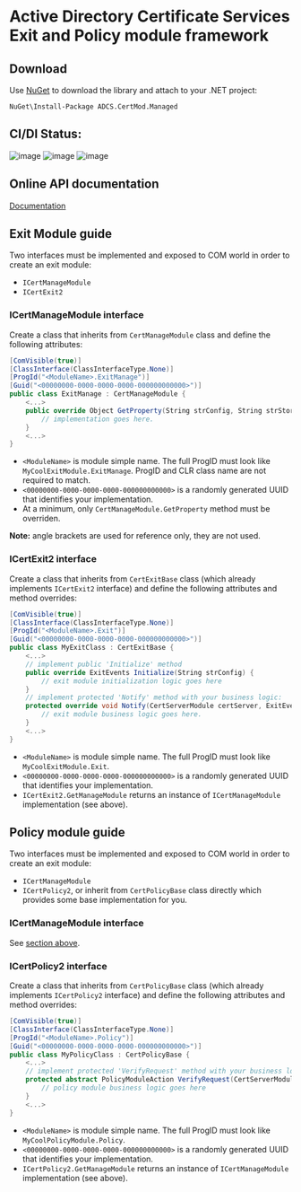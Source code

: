 # Active Directory Certificate Services Exit and Policy module framework

## Download
Use [NuGet](https://www.nuget.org/packages/ADCS.CertMod.Managed) to download the library and attach to your .NET project:
```
NuGet\Install-Package ADCS.CertMod.Managed
```

## CI/DI Status:
![image](https://dev.azure.com/pkisolutions/ADCS-CertMod/_apis/build/status/ADCS-CertMod-Nupkg?branchName=master&jobName=Agent%20job%201)
![image](https://vsrm.dev.azure.com/pkisolutions/_apis/public/Release/badge/8c06c171-5a0f-4829-83bc-f52ed00db68c/1/1)
![image](https://img.shields.io/nuget/v/ADCS.CertMod.Managed)

## Online API documentation
[Documentation](https://www.pkisolutions.com/apidocs/certmod)

## Exit Module guide
Two interfaces must be implemented and exposed to COM world in order to create an exit module:
- `ICertManageModule`
- `ICertExit2`

### ICertManageModule interface
Create a class that inherits from `CertManageModule` class and define the following attributes:
```C#
[ComVisible(true)]
[ClassInterface(ClassInterfaceType.None)]
[ProgId("<ModuleName>.ExitManage")]
[Guid("<00000000-0000-0000-0000-000000000000>")]
public class ExitManage : CertManageModule {
    <...>
    public override Object GetProperty(String strConfig, String strStorageLocation, String strPropertyName, Int32 Flags) {
        // implementation goes here.
    }
    <...>
}
```
- `<ModuleName>` is module simple name. The full ProgID must look like `MyCoolExitModule.ExitManage`. ProgID and CLR class name are not required to match.
- `<00000000-0000-0000-0000-000000000000>` is a randomly generated UUID that identifies your implementation.
- At a minimum, only `CertManageModule.GetProperty` method must be overriden.

**Note:** angle brackets are used for reference only, they are not used.

### ICertExit2 interface
Create a class that inherits from `CertExitBase` class (which already implements `ICertExit2` interface) and define the following attributes and method overrides:
```C#
[ComVisible(true)]
[ClassInterface(ClassInterfaceType.None)]
[ProgId("<ModuleName>.Exit")]
[Guid("<00000000-0000-0000-0000-000000000000>")]
public class MyExitClass : CertExitBase {
    <...>
    // implement public 'Initialize' method
    public override ExitEvents Initialize(String strConfig) {
        // exit module initialization logic goes here
    }
    // implement protected 'Notify' method with your business logic:
    protected override void Notify(CertServerModule certServer, ExitEvents ExitEvent, Int32 Context) {
        // exit module business logic goes here.
    }
    <...>
}
```

- `<ModuleName>` is module simple name. The full ProgID must look like `MyCoolExitModule.Exit`.
- `<00000000-0000-0000-0000-000000000000>` is a randomly generated UUID that identifies your implementation.
- `ICertExit2.GetManageModule` returns an instance of `ICertManageModule` implementation (see above).

## Policy module guide
Two interfaces must be implemented and exposed to COM world in order to create an exit module:
- `ICertManageModule`
- `ICertPolicy2`, or inherit from `CertPolicyBase` class directly which provides some base implementation for you.


### ICertManageModule interface
See [section above](#icertmanagemodule-interface).

### ICertPolicy2 interface
Create a class that inherits from `CertPolicyBase` class (which already implements `ICertPolicy2` interface) and define the following attributes and method overrides:
```C#
[ComVisible(true)]
[ClassInterface(ClassInterfaceType.None)]
[ProgId("<ModuleName>.Policy")]
[Guid("<00000000-0000-0000-0000-000000000000>")]
public class MyPolicyClass : CertPolicyBase {
    <...>
    // implement protected 'VerifyRequest' method with your business logic:
    protected abstract PolicyModuleAction VerifyRequest(CertServerModule certServer, PolicyModuleAction nativeResult, Boolean bNewRequest) {
        // policy module business logic goes here
    }
    <...>
}
```

- `<ModuleName>` is module simple name. The full ProgID must look like `MyCoolPolicyModule.Policy`.
- `<00000000-0000-0000-0000-000000000000>` is a randomly generated UUID that identifies your implementation.
- `ICertPolicy2.GetManageModule` returns an instance of `ICertManageModule` implementation (see above).
